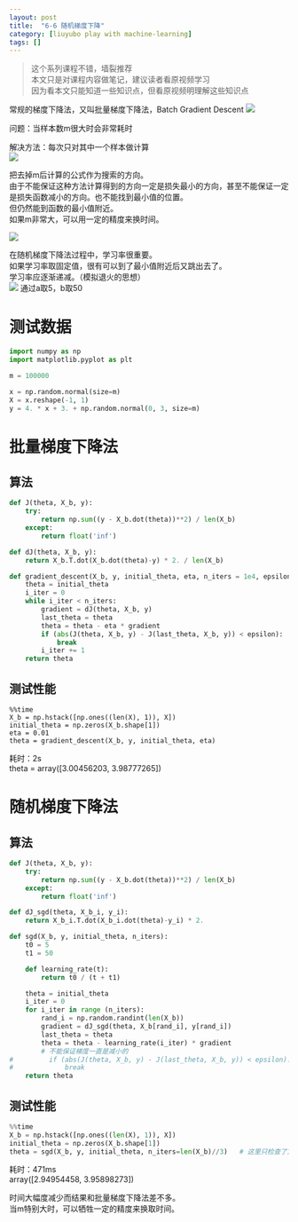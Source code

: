 ```yaml
---
layout: post
title:  "6-6 随机梯度下降"
category: [liuyubo play with machine-learning]
tags: []
---
```


> 这个系列课程不错，墙裂推荐  
> 本文只是对课程内容做笔记，建议读者看原视频学习  
> 因为看本文只能知道一些知识点，但看原视频明理解这些知识点  

常规的梯度下降法，又叫批量梯度下降法，Batch Gradient Descent
![](http://windmissing.github.io/images/2019/81.png)

问题：当样本数m很大时会非常耗时  

<!-- more -->

解决方法：每次只对其中一个样本做计算   
![](http://windmissing.github.io/images/2019/82.png)

把去掉m后计算的公式作为搜索的方向。  
由于不能保证这种方法计算得到的方向一定是损失最小的方向，甚至不能保证一定是损失函数减小的方向。也不能找到最小值的位置。    
但仍然能到函数的最小值附近。  
如果m非常大，可以用一定的精度来换时间。

![](http://windmissing.github.io/images/2019/82.png)

在随机梯度下降法过程中，学习率很重要。  
如果学习率取固定值，很有可以到了最小值附近后又跳出去了。  
学习率应逐渐递减。（模拟退火的思想）  
![](http://windmissing.github.io/images/2019/84.png)
通过a取5，b取50  

# 测试数据

```python
import numpy as np
import matplotlib.pyplot as plt

m = 100000

x = np.random.normal(size=m)
X = x.reshape(-1, 1)
y = 4. * x + 3. + np.random.normal(0, 3, size=m)
```

# 批量梯度下降法

## 算法

```python
def J(theta, X_b, y):
    try:
        return np.sum((y - X_b.dot(theta))**2) / len(X_b)
    except:
        return float('inf')

def dJ(theta, X_b, y):
    return X_b.T.dot(X_b.dot(theta)-y) * 2. / len(X_b)

def gradient_descent(X_b, y, initial_theta, eta, n_iters = 1e4, epsilon=1e-8):
    theta = initial_theta
    i_iter = 0
    while i_iter < n_iters:
        gradient = dJ(theta, X_b, y)
        last_theta = theta
        theta = theta - eta * gradient
        if (abs(J(theta, X_b, y) - J(last_theta, X_b, y)) < epsilon):
            break
        i_iter += 1
    return theta
```

## 测试性能

```
%%time
X_b = np.hstack([np.ones((len(X), 1)), X])
initial_theta = np.zeros(X_b.shape[1])
eta = 0.01
theta = gradient_descent(X_b, y, initial_theta, eta)
```

耗时：2s  
theta = array([3.00456203, 3.98777265])

# 随机梯度下降法

## 算法

```python
def J(theta, X_b, y):
    try:
        return np.sum((y - X_b.dot(theta))**2) / len(X_b)
    except:
        return float('inf')

def dJ_sgd(theta, X_b_i, y_i):
    return X_b_i.T.dot(X_b_i.dot(theta)-y_i) * 2.

def sgd(X_b, y, initial_theta, n_iters):
    t0 = 5
    t1 = 50

    def learning_rate(t):
        return t0 / (t + t1)

    theta = initial_theta
    i_iter = 0
    for i_iter in range (n_iters):
        rand_i = np.random.randint(len(X_b))
        gradient = dJ_sgd(theta, X_b[rand_i], y[rand_i])
        last_theta = theta
        theta = theta - learning_rate(i_iter) * gradient
        # 不能保证梯度一直是减小的
#         if (abs(J(theta, X_b, y) - J(last_theta, X_b, y)) < epsilon):
#             break
    return theta
```

## 测试性能

```python
%%time
X_b = np.hstack([np.ones((len(X), 1)), X])
initial_theta = np.zeros(X_b.shape[1])
theta = sgd(X_b, y, initial_theta, n_iters=len(X_b)//3)   # 这里只检查了1/3样本，对于多元线性回归问题不能这样
```

耗时：471ms    
array([2.94954458, 3.95898273])

时间大幅度减少而结果和批量梯度下降法差不多。  
当m特别大时，可以牺牲一定的精度来换取时间。  
